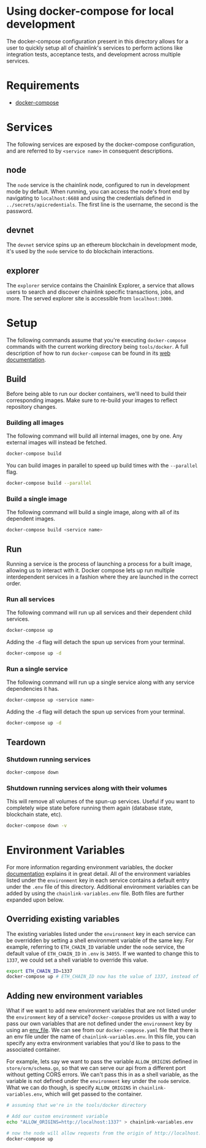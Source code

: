 # Using docker-compose for local development
The docker-compose configuration present in this directory allows for a user to quickly setup all of chainlink's services to perform actions like integration tests, acceptance tests, and development across multiple services.

# Requirements
- [docker-compose](https://docs.docker.com/compose/install/)

# Services
The following services are exposed by the docker-compose configuration, and are referred to by `<service name>` in consequent descriptions.

## node
The `node` service is the chainlink node, configured to run in development mode by default. When running, you can access the node's front end by navigating to `localhost:6688` and using the credentials defined in `../secrets/apicredentials`.  The first line is the username, the second is the password.

## devnet
The `devnet` service spins up an ethereum blockchain in development mode, it's used by the `node` service to do blockchain interactions.

## explorer
The `explorer` service contains the Chainlink Explorer, a service that allows users to search and discover chainlink specific transactions, jobs, and more. The served explorer site is accessible from `localhost:3000`. 

# Setup
The following commands assume that you're executing `docker-compose` commands with the current working directory being `tools/docker`.
A full description of how to run `docker-compose` can be found in its [web documentation](https://docs.docker.com/compose/).

## Build
Before being able to run our docker containers, we'll need to build their corresponding images. Make sure to re-build your images to reflect repository changes.

### Building all images
The following command will build all internal images, one by one. Any external images will instead be fetched.
```sh
docker-compose build
```

You can build images in parallel to speed up build times with the `--parallel` flag.
```sh
docker-compose build --parallel
```

### Build a single image
The following command will build a single image, along with all of its dependent images.
```sh
docker-compose build <service name>
```

## Run
Running a service is the process of launching a process for a built image, allowing us to interact with it. Docker compose lets up run multiple interdependent services in a fashion where they are launched in the correct order.

### Run all services
The following command will run up all services and their dependent child services.
```sh 
docker-compose up
```

Adding the `-d` flag will detach the spun up services from your terminal.
```sh 
docker-compose up -d
```

### Run a single service
The following command will run up a single service along with any service dependencies it has.
```sh
docker-compose up <service name>
```

Adding the `-d` flag will detach the spun up services from your terminal.
```sh
docker-compose up -d
```

## Teardown
### Shutdown running services
```sh
docker-compose down
```

### Shutdown running services along with their volumes
This will remove all volumes of the spun-up services. Useful if you want to completely wipe state before running them again (database state, blockchain state, etc).
```sh
docker-compose down -v
```

# Environment Variables
For more information regarding environment variables, the docker [documentation](https://docs.docker.com/compose/environment-variables/) explains it in great detail.
All of the environment variables listed under the `environment` key in each service contains a default entry under the `.env` file of this directory. Additional environment variables can be added by using the `chainlink-variables.env` file. Both files are further expanded upon below.

## Overriding existing variables 
The existing variables listed under the `environment` key in each service can be overridden by setting a shell environment variable of the same key. For example, referring to `ETH_CHAIN_ID` variable under the `node` service, the default value of `ETH_CHAIN_ID` in `.env` is `34055`. If we wanted to change this to `1337`, we could set a shell variable to override this value.

```sh
export ETH_CHAIN_ID=1337
docker-compose up # ETH_CHAIN_ID now has the value of 1337, instead of the default value of 34055
```

## Adding new environment variables
What if we want to add new environment variables that are not listed under the `environment` key of a service? `docker-compose` provides us with a way to pass our own variables that are not defined under the `environment` key by using an [env_file](https://docs.docker.com/compose/compose-file/#env_file). We can see from our `docker-compose.yaml` file that there is an env file under the name of `chainlink-variables.env`. In this file, you can specify any extra environment variables that you'd like to pass to the associated container.

For example, lets say we want to pass the variable `ALLOW_ORIGINS` defined in `store/orm/schema.go`, so that we can serve our api from a different port without getting CORS errors. We can't pass this in as a shell variable, as the variable is not defined under the `environment` key under the `node` service. What we can do though, is specify `ALLOW_ORIGINS` in `chainlink-variables.env`, which will get passed to the container.
```sh
# assuming that we're in the tools/docker directory

# Add our custom environment variable
echo "ALLOW_ORIGINS=http://localhost:1337" > chainlink-variables.env

# now the node will allow requests from the origin of http://localhost:1337 rather than the default value of http://localhost:3000,http://localhost:6688
docker-compose up 
```